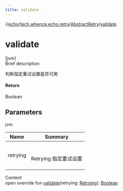 ```yaml
---
title: validate -
---
```

//[echo](../../index.md)/[tech.whence.echo.retry](../index.md)/[AbstractRetry](index.md)/[validate](validate.md)



# validate  
[jvm]  
Brief description  


判断指定重试设置是否可用



#### Return  


Boolean



## Parameters  
  
jvm  
  
|  Name|  Summary| 
|---|---|
| retrying| <br><br>Retrying 指定重试设置<br><br>
  
  
Content  
open override fun [validate](validate.md)(retrying: [Retrying](../-retrying/index.md)): [Boolean](https://kotlinlang.org/api/latest/jvm/stdlib/kotlin/-boolean/index.html)  



